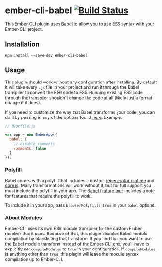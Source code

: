# ember-cli-babel [![Build Status](https://travis-ci.org/babel/ember-cli-babel.svg?branch=master)](https://travis-ci.org/babel/ember-cli-babel)

This Ember-CLI plugin uses [Babel](https://babeljs.io/) to allow you to use ES6 syntax with your
Ember-CLI project.

## Installation

```
npm install --save-dev ember-cli-babel
```

## Usage

This plugin should work without any configuration after installing. By default it will take every `.js` file
in your project and run it through the Babel transpiler to convert the ES6 code to ES5. Running existing ES5 code
through the transpiler shouldn't change the code at all (likely just a format change if it does).

If you need to customize the way that Babel transforms your code, you can do it by passing in any of the options
found [here](https://babeljs.io/docs/usage/options/). Example:

```js
// Brocfile.js

var app = new EmberApp({
  babel: {
    // disable comments
    comments: false
  }
});
```

### Polyfill

Babel comes with a polyfill that includes a custom [regenerator runtime](https://github.com/facebook/regenerator/blob/master/runtime.js)
and [core.js](https://github.com/zloirock/core-js). Many transformations will work without it, but for full support you
must include the polyfill in your app. The [Babel feature tour](https://babeljs.io/docs/tour/) includes a note for
features that require the polyfill to work.

To include it in your app, pass `browserPolyfill: true` in your `babel` options.

### About Modules

Ember-CLI uses its own ES6 module transpiler for the custom Ember resolver that it uses. Because of that,
this plugin disables Babel module compilation by blacklisting that transform. If you find that you want to use
the Babel module transform instead of the Ember-CLI one, you'll have to explicitly set `compileModules` to `true`
in your configuration. If `compileModules` is anything other than `true`, this plugin will leave the module
syntax compilation up to Ember-CLI.
